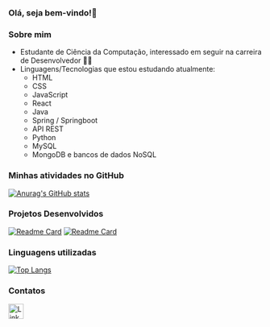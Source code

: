### Olá, seja bem-vindo!👋

### Sobre mim
 - Estudante de Ciência da Computação, interessado em seguir na carreira de Desenvolvedor 👨‍💻
 - Linguagens/Tecnologias que estou estudando atualmente:
    - HTML
    - CSS
    - JavaScript
    - React
    - Java
    - Spring / Springboot
    - API REST
    - Python
    - MySQL
    - MongoDB e bancos de dados NoSQL

### Minhas atividades no GitHub

[![Anurag's GitHub stats](https://github-readme-stats.vercel.app/api?username=mdteixeira&show_icons=true&theme=dracula)](https://github.com/mdteixeira)

### Projetos Desenvolvidos

[![Readme Card](https://github-readme-stats.vercel.app/api/pin/?username=mdteixeira&repo=Clone-do-TikTok&theme=dracula)](https://github.com/mdteixeira/Clone-do-TikTok)
[![Readme Card](https://github-readme-stats.vercel.app/api/pin/?username=mdteixeira&repo=Atividades-IOS&theme=dracula)](https://github.com/mdteixeira/Atividades-IOS)

### Linguagens utilizadas

[![Top Langs](https://github-readme-stats.vercel.app/api/top-langs/?username=mdteixeira&layout=compact&theme=dracula)](https://github.com/anuraghazra/github-readme-stats)

### Contatos

[<img src='https://img.shields.io/badge/LinkedIn-0077B5?style=for-the-badge&logo=linkedin&logoColor=white' alt='Linkedin' height='30'>](https://www.linkedin.com/in/mdteixeira/)
